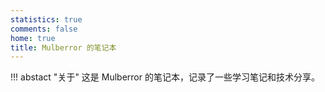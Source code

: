 ```yaml
---
statistics: true
comments: false
home: true
title: Mulberror 的笔记本
---
```


!!! abstact "关于"
    这是 Mulberror 的笔记本，记录了一些学习笔记和技术分享。

